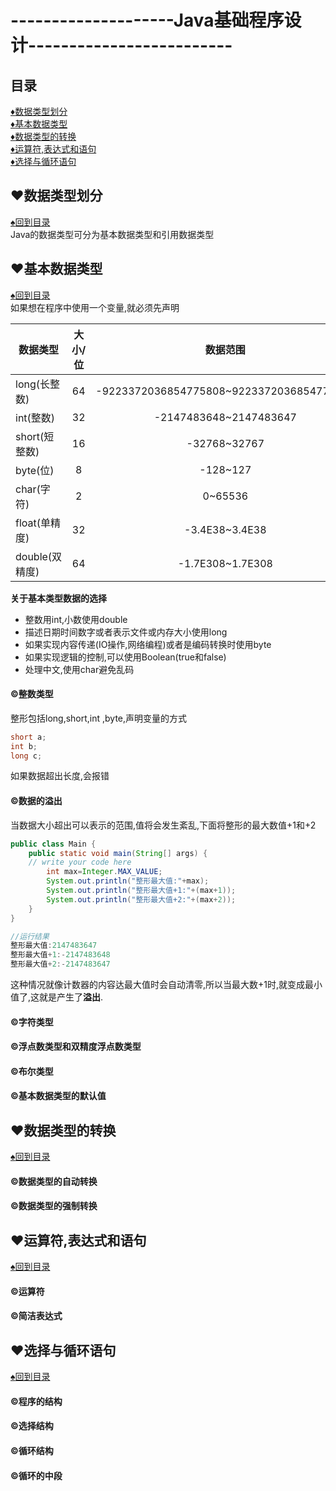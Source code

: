 # --------------------Java基础程序设计-------------------------
<p id="title"></p>

## 目录
<a href="#p1">:diamonds:数据类型划分</a><br>
<a href="#p2">:diamonds:基本数据类型</a><br>
<a href="#p3">:diamonds:数据类型的转换</a><br>
<a href="#p4">:diamonds:运算符,表达式和语句</a><br>
<a href="#p5">:diamonds:选择与循环语句</a><br>
<p id="p1"></p>

## :hearts:数据类型划分
<a href="#title">:spades:回到目录</a><br>
Java的数据类型可分为基本数据类型和引用数据类型
<p id="p2"></p>

## :hearts:基本数据类型
<a href="#title">:spades:回到目录</a><br>
如果想在程序中使用一个变量,就必须先声明

数据类型|大小/位|数据范围
---|:--:|:--:
long(长整数)|64|-9223372036854775808~9223372036854775807
int(整数)|32|-2147483648~2147483647
short(短整数)|16|-32768~32767
byte(位)|8|-128~127
char(字符)|2|0~65536
float(单精度)|32|-3.4E38~3.4E38
double(双精度)|64|-1.7E308~1.7E308
**关于基本类型数据的选择**<br>
+ 整数用int,小数使用double
+ 描述日期时间数字或者表示文件或内存大小使用long
+ 如果实现内容传递(IO操作,网络编程)或者是编码转换时使用byte
+ 如果实现逻辑的控制,可以使用Boolean(true和false)
+ 处理中文,使用char避免乱码
#### :copyright:整数类型
整形包括long,short,int ,byte,声明变量的方式
```java
short a;
int b;
long c;
```
如果数据超出长度,会报错
#### :copyright:数据的溢出
当数据大小超出可以表示的范围,值将会发生紊乱,下面将整形的最大数值+1和+2
```Java
public class Main {
    public static void main(String[] args) {
	// write your code here
        int max=Integer.MAX_VALUE;
        System.out.println("整形最大值:"+max);
        System.out.println("整形最大值+1:"+(max+1));
        System.out.println("整形最大值+2:"+(max+2));
    }
}

//运行结果
整形最大值:2147483647
整形最大值+1:-2147483648   
整形最大值+2:-2147483647
```
这种情况就像计数器的内容达最大值时会自动清零,所以当最大数+1时,就变成最小值了,这就是产生了**溢出**.
#### :copyright:字符类型
#### :copyright:浮点数类型和双精度浮点数类型
#### :copyright:布尔类型
#### :copyright:基本数据类型的默认值
<p id="p3"></p>

## :hearts:数据类型的转换
<a href="#title">:spades:回到目录</a><br>
#### :copyright:数据类型的自动转换
#### :copyright:数据类型的强制转换
<p id="p4"></p>

## :hearts:运算符,表达式和语句
<a href="#title">:spades:回到目录</a><br>
#### :copyright:运算符
#### :copyright:简洁表达式
<p id="p5"></p>

## :hearts:选择与循环语句
<a href="#title">:spades:回到目录</a><br>
#### :copyright:程序的结构
#### :copyright:选择结构
#### :copyright:循环结构 
#### :copyright:循环的中段
